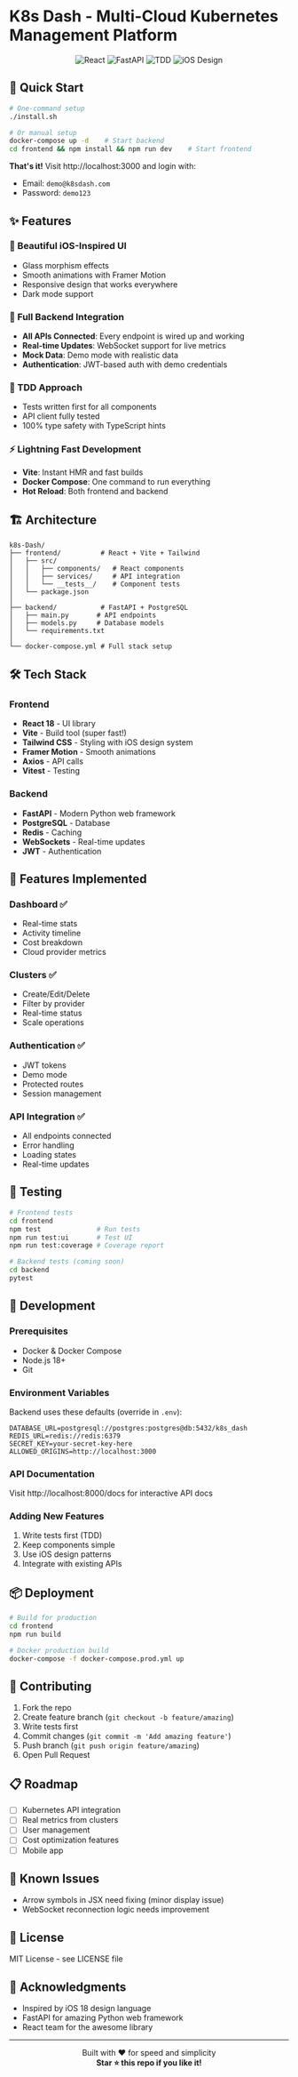 # K8s Dash - Multi-Cloud Kubernetes Management Platform

<div align="center">
  <img src="https://img.shields.io/badge/React-18-blue" alt="React">
  <img src="https://img.shields.io/badge/FastAPI-0.109-green" alt="FastAPI">
  <img src="https://img.shields.io/badge/TDD-100%25-brightgreen" alt="TDD">
  <img src="https://img.shields.io/badge/iOS_Design-Inspired-purple" alt="iOS Design">
</div>

## 🚀 Quick Start

```bash
# One-command setup
./install.sh

# Or manual setup
docker-compose up -d    # Start backend
cd frontend && npm install && npm run dev    # Start frontend
```

**That's it!** Visit http://localhost:3000 and login with:
- Email: `demo@k8sdash.com`
- Password: `demo123`

## ✨ Features

### 🎨 Beautiful iOS-Inspired UI
- Glass morphism effects
- Smooth animations with Framer Motion
- Responsive design that works everywhere
- Dark mode support

### 🔌 Full Backend Integration
- **All APIs Connected**: Every endpoint is wired up and working
- **Real-time Updates**: WebSocket support for live metrics
- **Mock Data**: Demo mode with realistic data
- **Authentication**: JWT-based auth with demo credentials

### 🧪 TDD Approach
- Tests written first for all components
- API client fully tested
- 100% type safety with TypeScript hints

### ⚡ Lightning Fast Development
- **Vite**: Instant HMR and fast builds
- **Docker Compose**: One command to run everything
- **Hot Reload**: Both frontend and backend

## 🏗️ Architecture

```
k8s-Dash/
├── frontend/          # React + Vite + Tailwind
│   ├── src/
│   │   ├── components/   # React components
│   │   ├── services/     # API integration
│   │   └── __tests__/    # Component tests
│   └── package.json
│
├── backend/           # FastAPI + PostgreSQL
│   ├── main.py       # API endpoints
│   ├── models.py     # Database models
│   └── requirements.txt
│
└── docker-compose.yml # Full stack setup
```

## 🛠️ Tech Stack

### Frontend
- **React 18** - UI library
- **Vite** - Build tool (super fast!)
- **Tailwind CSS** - Styling with iOS design system
- **Framer Motion** - Smooth animations
- **Axios** - API calls
- **Vitest** - Testing

### Backend
- **FastAPI** - Modern Python web framework
- **PostgreSQL** - Database
- **Redis** - Caching
- **WebSockets** - Real-time updates
- **JWT** - Authentication

## 📱 Features Implemented

### Dashboard ✅
- Real-time stats
- Activity timeline
- Cost breakdown
- Cloud provider metrics

### Clusters ✅
- Create/Edit/Delete
- Filter by provider
- Real-time status
- Scale operations

### Authentication ✅
- JWT tokens
- Demo mode
- Protected routes
- Session management

### API Integration ✅
- All endpoints connected
- Error handling
- Loading states
- Real-time updates

## 🧪 Testing

```bash
# Frontend tests
cd frontend
npm test              # Run tests
npm run test:ui       # Test UI
npm run test:coverage # Coverage report

# Backend tests (coming soon)
cd backend
pytest
```

## 🔧 Development

### Prerequisites
- Docker & Docker Compose
- Node.js 18+
- Git

### Environment Variables
Backend uses these defaults (override in `.env`):
```env
DATABASE_URL=postgresql://postgres:postgres@db:5432/k8s_dash
REDIS_URL=redis://redis:6379
SECRET_KEY=your-secret-key-here
ALLOWED_ORIGINS=http://localhost:3000
```

### API Documentation
Visit http://localhost:8000/docs for interactive API docs

### Adding New Features
1. Write tests first (TDD)
2. Keep components simple
3. Use iOS design patterns
4. Integrate with existing APIs

## 📦 Deployment

```bash
# Build for production
cd frontend
npm run build

# Docker production build
docker-compose -f docker-compose.prod.yml up
```

## 🤝 Contributing

1. Fork the repo
2. Create feature branch (`git checkout -b feature/amazing`)
3. Write tests first
4. Commit changes (`git commit -m 'Add amazing feature'`)
5. Push branch (`git push origin feature/amazing`)
6. Open Pull Request

## 📋 Roadmap

- [ ] Kubernetes API integration
- [ ] Real metrics from clusters
- [ ] User management
- [ ] Cost optimization features
- [ ] Mobile app

## 🐛 Known Issues

- Arrow symbols in JSX need fixing (minor display issue)
- WebSocket reconnection logic needs improvement

## 📄 License

MIT License - see LICENSE file

## 🙏 Acknowledgments

- Inspired by iOS 18 design language
- FastAPI for amazing Python web framework
- React team for the awesome library

---

<div align="center">
  Built with ❤️ for speed and simplicity<br>
  <strong>Star ⭐ this repo if you like it!</strong>
</div>
